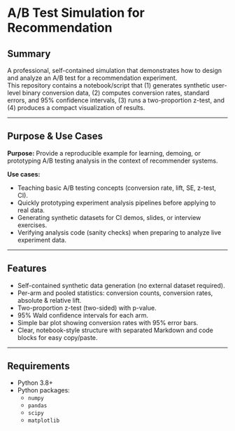 # A/B Test Simulation for Recommendation 

## Summary
A professional, self-contained simulation that demonstrates how to design and analyze an A/B test for a recommendation experiment.  
This repository contains a notebook/script that (1) generates synthetic user-level binary conversion data, (2) computes conversion rates, standard errors, and 95% confidence intervals, (3) runs a two-proportion z-test, and (4) produces a compact visualization of results.



---

## Purpose & Use Cases
**Purpose:** Provide a reproducible example for learning, demoing, or prototyping A/B testing analysis in the context of recommender systems.

**Use cases:**
- Teaching basic A/B testing concepts (conversion rate, lift, SE, z-test, CI).
- Quickly prototyping experiment analysis pipelines before applying to real data.
- Generating synthetic datasets for CI demos, slides, or interview exercises.
- Verifying analysis code (sanity checks) when preparing to analyze live experiment data.

---

## Features
- Self-contained synthetic data generation (no external dataset required).
- Per-arm and pooled statistics: conversion counts, conversion rates, absolute & relative lift.
- Two-proportion z-test (two-sided) with p-value.
- 95% Wald confidence intervals for each arm.
- Simple bar plot showing conversion rates with 95% error bars.
- Clear, notebook-style structure with separated Markdown and code blocks for easy copy/paste.

---

## Requirements
- Python 3.8+
- Python packages:
  - `numpy`
  - `pandas`
  - `scipy`
  - `matplotlib`


